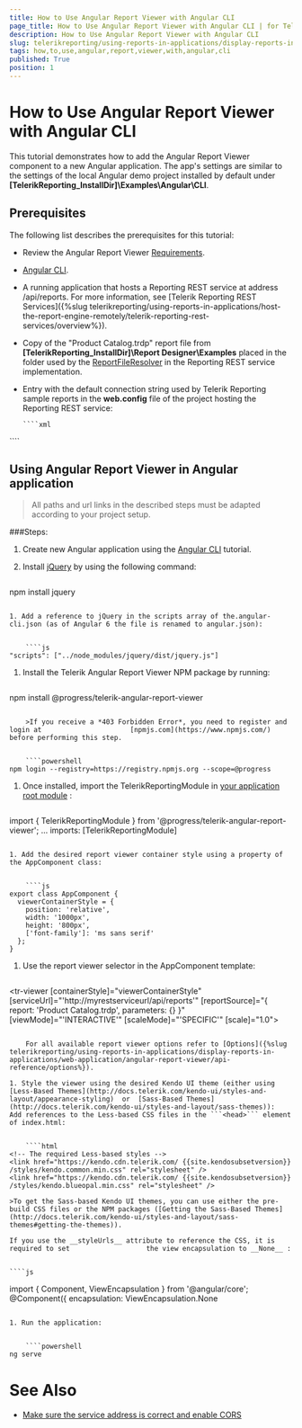 ```yaml
---
title: How to Use Angular Report Viewer with Angular CLI
page_title: How to Use Angular Report Viewer with Angular CLI | for Telerik Reporting Documentation
description: How to Use Angular Report Viewer with Angular CLI
slug: telerikreporting/using-reports-in-applications/display-reports-in-applications/web-application/angular-report-viewer/how-to-use-angular-report-viewer-with-angular-cli
tags: how,to,use,angular,report,viewer,with,angular,cli
published: True
position: 1
---
```


# How to Use Angular Report Viewer with Angular CLI



This tutorial demonstrates how to add the Angular Report Viewer component to a         new Angular application. The app's settings are similar to the settings of the local Angular demo project         installed by default under __[TelerikReporting_InstallDir]\Examples\Angular\CLI__.       

## Prerequisites

The following list describes the prerequisites for this tutorial:         

* Review the Angular Report Viewer [Requirements](e05255e3-dbe4-41b1-8d08-6de0fed3868c#Requirements).             

* [Angular CLI](https://cli.angular.io/).             

* A running application that hosts a Reporting REST service at address /api/reports. For more information, see               [Telerik Reporting REST Services]({%slug telerikreporting/using-reports-in-applications/host-the-report-engine-remotely/telerik-reporting-rest-services/overview%}).             

* Copy of the "Product Catalog.trdp" report file from __[TelerikReporting_InstallDir]\Report Designer\Examples__             placed in the folder used by the  [ReportFileResolver](/reporting/api/Telerik.Reporting.Services.WebApi.ReportFileResolver)                in the Reporting REST service implementation.             

* Entry with the default connection string used by Telerik Reporting sample reports in the __web.config__ file               of the project hosting the Reporting REST service:             

    
      ````xml
<connectionStrings>
     <add name="Telerik.Reporting.Examples.CSharp.Properties.Settings.TelerikConnectionString"
                connectionString="Data Source=(local);Initial Catalog=AdventureWorks;Integrated Security=SSPI"
                providerName="System.Data.SqlClient" />
</connectionStrings>
````

## Using Angular Report Viewer in Angular application

> All paths and url links in the described steps must be adapted according             to your project setup.           

###Steps:

1. Create new Angular application using the  [Angular CLI](https://cli.angular.io/)  tutorial.                 

1. Install  [jQuery](https://www.npmjs.com/package/jquery)  by using the following command:                 

    
    ````powershell
npm install jquery
````

1. Add a reference to jQuery in the scripts array of the.angular-cli.json (as of Angular 6 the file is renamed to angular.json):

    
    ````js
"scripts": ["../node_modules/jquery/dist/jquery.js"]
````

1. Install the Telerik Angular Report Viewer NPM package by running:                 

    
    ````powershell
npm install @progress/telerik-angular-report-viewer
````

    >If you receive a *403 Forbidden Error*, you need to register and login at                      [npmjs.com](https://www.npmjs.com/) before performing this step.                   

    
    ````powershell
npm login --registry=https://registry.npmjs.org --scope=@progress
````

1. Once installed, import the TelerikReportingModule in  [your application root module](https://angular.io/docs/ts/latest/guide/ngmodule.html#!#angular-modularity) :                 

    
    ````js
import { TelerikReportingModule } from '@progress/telerik-angular-report-viewer';
...
imports: [TelerikReportingModule]
````

1. Add the desired report viewer container style using a property of the AppComponent class:

    
    ````js
export class AppComponent {
  viewerContainerStyle = {
    position: 'relative',
    width: '1000px',
    height: '800px',
    ['font-family']: 'ms sans serif'
  };
}
````

1. Use the report viewer selector in the AppComponent template:

    
    ````HTML
<tr-viewer
    [containerStyle]="viewerContainerStyle"
    [serviceUrl]="'http://myrestserviceurl/api/reports'"
    [reportSource]="{
        report: 'Product Catalog.trdp',
        parameters: {}
    }"
    [viewMode]="'INTERACTIVE'"
    [scaleMode]="'SPECIFIC'"
    [scale]="1.0">
</tr-viewer>
````

    For all available report viewer options refer to [Options]({%slug telerikreporting/using-reports-in-applications/display-reports-in-applications/web-application/angular-report-viewer/api-reference/options%}).                 

1. Style the viewer using the desired Kendo UI theme (еither using  [Less-Based Themes](http://docs.telerik.com/kendo-ui/styles-and-layout/appearance-styling)  or  [Sass-Based Themes](http://docs.telerik.com/kendo-ui/styles-and-layout/sass-themes)):                     Add references to the Less-based CSS files in the ```<head>``` element of index.html:

    
    ````html
<!-- The required Less-based styles -->
<link href="https://kendo.cdn.telerik.com/ {{site.kendosubsetversion}} /styles/kendo.common.min.css" rel="stylesheet" />
<link href="https://kendo.cdn.telerik.com/ {{site.kendosubsetversion}} /styles/kendo.blueopal.min.css" rel="stylesheet" />
````

    >To get the Sass-based Kendo UI themes, you can use either the pre-build CSS files or the NPM packages ([Getting the Sass-Based Themes](http://docs.telerik.com/kendo-ui/styles-and-layout/sass-themes#getting-the-themes)).                   

    If you use the __styleUrls__ attribute to reference the CSS, it is required to set                   the view encapsulation to __None__ :                 

    
    ````js
import { Component, ViewEncapsulation } from '@angular/core';
@Component({
  encapsulation: ViewEncapsulation.None
````

1. Run the application:

    
    ````powershell
ng serve
````

# See Also

 

* [Make sure the service address is correct and enable CORS](https://docs.telerik.com/reporting/knowledge-base/cannot-access-the-reporting-rest-service)

